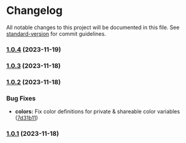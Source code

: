 # Changelog

All notable changes to this project will be documented in this file. See [standard-version](https://github.com/conventional-changelog/standard-version) for commit guidelines.

### [1.0.4](https://github.com/brewen-dev/style/compare/v1.0.3...v1.0.4) (2023-11-19)

### [1.0.3](https://github.com/brewen-dev/style/compare/v1.0.2...v1.0.3) (2023-11-18)

### [1.0.2](https://github.com/brewen-dev/style/compare/v1.0.1...v1.0.2) (2023-11-18)


### Bug Fixes

* **colors:** Fix color definitions for private & shareable color variables ([7d31b11](https://github.com/brewen-dev/style/commit/7d31b11199b6b7b98bcfe9a6974eef2a8da4a91e))

### [1.0.1](https://github.com/brewen-dev/style/compare/v1.0.0...v1.0.1) (2023-11-18)

